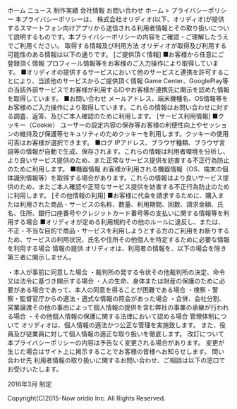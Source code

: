 ホーム
ニュース
制作実績
会社情報
お問い合わせ
ホーム > プライバシーポリシー
本プライバシーポリシーは、 株式会社オリディオ(以下、オリディオ)が提供するスマートフォン向けアプリから送信される利用者情報とその取り扱いについて説明するものです。本プライバシーポリシーの内容をご確認・ご理解したうえでご利用ください。
取得する情報及び利用方法 オリディオが取得及び利用する可能性のある情報は以下の通りです。
[ご提供頂く情報]
■お客様から任意にご登録頂く情報 プロフィール情報等をお客様のご入力操作により取得しています。
■オリディオの提供するサービスにおいて他のサービスと連携を許可することにより、当該他のサービスからご提供頂く情報 Game Center、GooglePlay等の当該外部サービスでお客様が利用するIDやお客様が連携先に開示を認めた情報を取得しています。
■お問い合わせ メールアドレス、端末機種名、OS情報等をお客様のご入力操作により取得しています。これらの情報はお問い合わせに対する調査、返答、及びご本人確認のために利用します。
[サービス利用情報]
■クッキー（Cookie） ユーザーの設定内容の保存等お客様の利便性向上やセッションの維持及び保護等セキュリティのためクッキーを利用します。クッキーの使用可否はお客様が選択できます。
■ログ IPアドレス、ブラウザ種類、ブラウザ言語等の情報が自動で生成、保存されます。これらの情報は利用者環境を分析し、より良いサービス提供のため、また正常なサービス提供を妨害する不正行為防止のために利用します。
■機器情報 お客様が利用される機器情報（OS、端末の個体識別情報等）を取得する場合があります。これらの情報はより良いサービス提供のため、またご本人確認や正常なサービス提供を妨害する不正行為防止のために利用します。
[その他情報の利用]
■お客様に代金を請求するために、購入または利用された商品・サービスの名称、数量、利用期間、回数、請求金額、氏名、住所、銀行口座番号やクレジットカード番号等の支払いに関する情報等を利用する場合
■オリディオが定める利用規約その他のルールに違反し、または、不正・不当な目的で商品・サービスを利用しようとする方のご利用をお断りするため、サービスの利用状況、氏名や住所その他個人を特定するために必要な情報を利用する場合
情報の提供 オリディオは、利用者の情報を、以下の場合を除き第三者に開示しません。

・本人が事前に同意した場合
・裁判所の発する令状その他裁判所の決定、命令又は法令に基づき開示する場合
・人の生命、身体または財産の保護のために必要がある場合であって、本人の同意を得ることが困難である場合
・検察・警察・監督官庁からの適法・適式な情報の照会があった場合
・合併、会社分割、営業譲渡その他の事由によって個人情報の提供を含む弊社の事業の承継が行われる場合
・その他個人情報の保護に関する法律において認める場合
管理体制について オリディオは、個人情報の適法かつ公正な管理を実施致します。
また、役員及び従業員に対して個人情報の適正な取り扱いを徹底します。
改訂について 本プライバシーポリシーの内容は予告なく変更される場合があります。
変更が生じた場合はサイト上に掲示することでお客様の皆様へお知らせします。
問い合わせ先 利用者情報の取り扱いに関するお問い合わせ、ご相談は以下の窓口でお受けいたします。

2016年3月 制定

Copyright(C)2015-Now oridio Inc. All Rights Reserved.